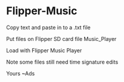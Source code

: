 # Flipper-Music
Copy text and paste in to a .txt file

Put files on Flipper SD card file Music_Player

Load with Flipper Music Player


Note some files still need time signature edits

Yours ~Ads
